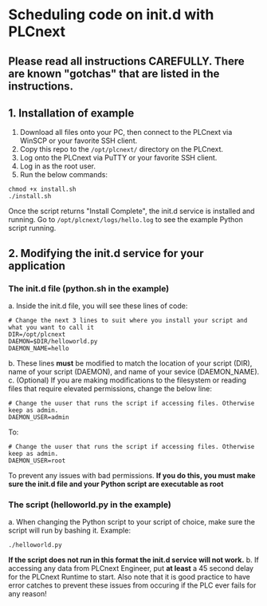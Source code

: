 # Scheduling code on init.d with PLCnext #

## **Please read all instructions CAREFULLY. There are known "gotchas" that are listed in the instructions.** ##

## 1. Installation of example
1. Download all files onto your PC, then connect to the PLCnext via WinSCP or your favorite SSH client.
2. Copy this repo to the `````/opt/plcnext/````` directory on the PLCnext.
3. Log onto the PLCnext via PuTTY or your favorite SSH client.
4. Log in as the root user.
5. Run the below commands:
```
chmod +x install.sh
./install.sh
```

Once the script returns "Install Complete", the init.d service is installed and running. Go to ````` /opt/plcnext/logs/hello.log ````` to see the example Python script running. 

## 2. Modifying the init.d service for your application
### The init.d file (python.sh in the example) ###

  a. Inside the init.d file, you will see these lines of code:
  ```
  # Change the next 3 lines to suit where you install your script and what you want to call it
  DIR=/opt/plcnext
  DAEMON=$DIR/helloworld.py
  DAEMON_NAME=hello
  ```
  b. These lines **must** be modified to match the location of your script (DIR), name of your script (DAEMON), and name of your sevice (DAEMON_NAME).
  c. (Optional) If you are making modifications to the filesystem or reading files that require elevated permissions, change the below line:
  ```
  # Change the uuser that runs the script if accessing files. Otherwise keep as admin.
DAEMON_USER=admin
  ```
  To:
  ```
  # Change the uuser that runs the script if accessing files. Otherwise keep as admin.
  DAEMON_USER=root
  ```
  To prevent any issues with bad permissions. **If you do this, you must make sure the init.d file and your Python script are executable as root**
### The script (helloworld.py in the example) ###

  a. When changing the Python script to your script of choice, make sure the script will run by bashing it.
  Example:
  ```
  ./helloworld.py
  ```
  **If the script does not run in this format the init.d service will not work.**
  b. If accessing any data from PLCnext Engineer, put **at least** a 45 second delay for the PLCnext Runtime to start. Also note that it is good practice to have error   catches to prevent these issues from occuring if the PLC ever fails for any reason!
